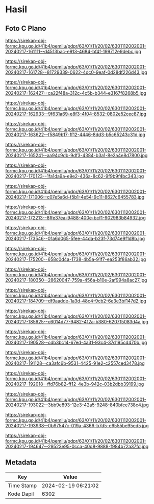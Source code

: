 # Hasil

## Foto C Plano

https://sirekap-obj-formc.kpu.go.id/41b4/pemilu/pdpr/63/01/11/20/02/6301112002001-20240217-161111--d4513bac-e913-4684-bf4f-199712e9debc.jpg

https://sirekap-obj-formc.kpu.go.id/41b4/pemilu/pdpr/63/01/11/20/02/6301112002001-20240217-161728--81729339-0622-4dc0-9eaf-0d28df226d43.jpg

https://sirekap-obj-formc.kpu.go.id/41b4/pemilu/pdpr/63/01/11/20/02/6301112002001-20240217-162427--ca22f48a-312c-4c5b-b344-e3167f8268b5.jpg

https://sirekap-obj-formc.kpu.go.id/41b4/pemilu/pdpr/63/01/11/20/02/6301112002001-20240217-162933--9f631a69-e8f3-4f04-8532-0802e52cec87.jpg

https://sirekap-obj-formc.kpu.go.id/41b4/pemilu/pdpr/63/01/11/20/02/6301112002001-20240217-163622--f5849b17-ff12-4446-8dd3-b5c65243c31d.jpg

https://sirekap-obj-formc.kpu.go.id/41b4/pemilu/pdpr/63/01/11/20/02/6301112002001-20240217-165241--aa94c9db-9df3-4384-b3a1-8e2a4e8d7800.jpg

https://sirekap-obj-formc.kpu.go.id/41b4/pemilu/pdpr/63/01/11/20/02/6301112002001-20240217-170123--1fa1da9a-e9e2-436a-8c62-9f9b9f4bc343.jpg

https://sirekap-obj-formc.kpu.go.id/41b4/pemilu/pdpr/63/01/11/20/02/6301112002001-20240217-171006--c07e5a6d-f5b1-4e54-9c11-8627c6455783.jpg

https://sirekap-obj-formc.kpu.go.id/41b4/pemilu/pdpr/63/01/11/20/02/6301112002001-20240217-172213--8ffe37ea-9488-400e-bcf1-902983b84932.jpg

https://sirekap-obj-formc.kpu.go.id/41b4/pemilu/pdpr/63/01/11/20/02/6301112002001-20240217-173546--01a6d065-5fee-44da-b23f-73d74e9f1d8b.jpg

https://sirekap-obj-formc.kpu.go.id/41b4/pemilu/pdpr/63/01/11/20/02/6301112002001-20240217-175200--658c0d4a-1738-4b5a-91f7-ea253f86ab32.jpg

https://sirekap-obj-formc.kpu.go.id/41b4/pemilu/pdpr/63/01/11/20/02/6301112002001-20240217-180350--28620047-759a-456a-b10e-2af994a8ac27.jpg

https://sirekap-obj-formc.kpu.go.id/41b4/pemilu/pdpr/63/01/11/20/02/6301112002001-20240217-184709--df9aadde-1a3d-48c4-9cb2-6e3e3bf147d2.jpg

https://sirekap-obj-formc.kpu.go.id/41b4/pemilu/pdpr/63/01/11/20/02/6301112002001-20240217-185625--c6014d77-9482-412a-b380-620715083d4a.jpg

https://sirekap-obj-formc.kpu.go.id/41b4/pemilu/pdpr/63/01/11/20/02/6301112002001-20240217-190528--cdb3bc14-67ed-4a31-93c4-37d195cd470b.jpg

https://sirekap-obj-formc.kpu.go.id/41b4/pemilu/pdpr/63/01/11/20/02/6301112002001-20240217-191128--ca3afc6b-9531-4425-91e2-c2557ced3478.jpg

https://sirekap-obj-formc.kpu.go.id/41b4/pemilu/pdpr/63/01/11/20/02/6301112002001-20240217-192018--ffd76b82-ff12-4e3b-942c-03b2dbb39199.jpg

https://sirekap-obj-formc.kpu.go.id/41b4/pemilu/pdpr/63/01/11/20/02/6301112002001-20240217-193022--3bb9e893-12e3-42a5-9248-840bfce738c4.jpg

https://sirekap-obj-formc.kpu.go.id/41b4/pemilu/pdpr/63/01/11/20/02/6301112002001-20240217-193938--0b97547c-019a-4366-b7d5-e6555be95ed5.jpg

https://sirekap-obj-formc.kpu.go.id/41b4/pemilu/pdpr/63/01/11/20/02/6301112002001-20240217-194647--29523e95-0cca-40d8-9888-f984b72a37fd.jpg


## Metadata

| Key        | Value               |
| ---------- | ------------------- |
| Time Stamp | 2024-02-19 06:21:02 |
| Kode Dapil | 6302                |



